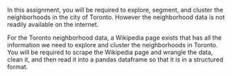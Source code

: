 
In this assignment, you will be required to explore, segment, and cluster the neighborhoods in the city of Toronto. However the neighborhood data is not readily available on the internet.

For the Toronto neighborhood data, a Wikipedia page exists that has all the information we need to explore and cluster the neighborhoods in Toronto. You will be required to scrape the Wikipedia page and wrangle the data, clean it, and then read it into a pandas  dataframe so that it is in a structured format. 
